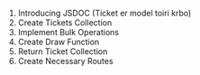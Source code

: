 1. Introducing JSDOC (Ticket er model toiri krbo)
2. Create Tickets Collection
3. Implement Bulk Operations
4. Create Draw Function
5. Return Ticket Collection
6. Create Necessary Routes
